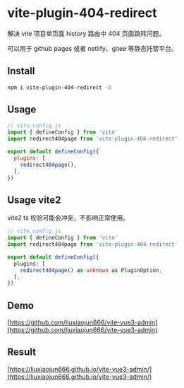 # vite-plugin-404-redirect

解决 vite 项目单页面 history 路由中 404 页面跳转问题。

可以用于 github pages 或者 netlify、gitee 等静态托管平台。

## Install

```bash
npm i vite-plugin-404-redirect -D
```

## Usage

```js
// vite.config.js
import { defineConfig } from 'vite'
import redirect404page from 'vite-plugin-404-redirect'

export default defineConfig({
  plugins: [
    redirect404page(),
  ],
})
```

## Usage vite2

vite2 ts 校验可能会冲突，不影响正常使用。

``` ts
// vite.config.js
import { defineConfig } from 'vite'
import redirect404page from 'vite-plugin-404-redirect'

export default defineConfig({
  plugins: [
    redirect404page() as unknown as PluginOption,
  ],
})
```

## Demo

[https://github.com/liuxiaojun666/vite-vue3-admin](https://github.com/liuxiaojun666/vite-vue3-admin)

## Result

[https://liuxiaojun666.github.io/vite-vue3-admin/](https://liuxiaojun666.github.io/vite-vue3-admin/)

